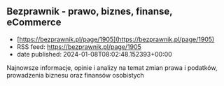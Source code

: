 ## Bezprawnik - prawo, biznes, finanse, eCommerce
 - [https://bezprawnik.pl/page/1905](https://bezprawnik.pl/page/1905)
 - RSS feed: https://bezprawnik.pl/page/1905
 - date published: 2024-01-08T08:02:48.152393+00:00

Najnowsze informacje, opinie i analizy na temat zmian prawa i podatków, prowadzenia biznesu oraz finansów osobistych

